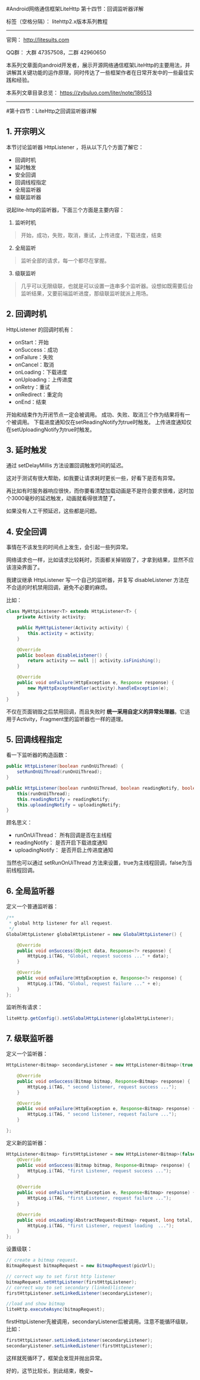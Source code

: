 #Android网络通信框架LiteHttp 第十四节：回调监听器详解

标签（空格分隔）： litehttp2.x版本系列教程

---
官网： http://litesuits.com

QQ群： 大群 47357508，二群 42960650

本系列文章面向android开发者，展示开源网络通信框架LiteHttp的主要用法，并讲解其关键功能的运作原理，同时传达了一些框架作者在日常开发中的一些最佳实践和经验。

本系列文章目录总览： https://zybuluo.com/liter/note/186513

---
#第十四节：LiteHttp之回调监听器详解

## 1. 开宗明义

本节讨论监听器 HttpListener ，将从以下几个方面了解它：
> 
- 回调时机
- 延时触发
- 安全回调
- 回调线程指定
- 全局监听器
- 级联监听器

说起lite-http的监听器，下面三个方面是主要内容：

1. 监听时机
 > 开始，成功，失败，取消，重试，上传进度，下载进度，结束

2. 全局监听
 > 监听全部的请求，每一个都尽在掌握。

3. 级联监听
 > 几乎可以无限级联，也就是可以设置一连串多个监听器。设想如既需要后台监听结果，又要前端监听进度，那级联监听就派上用场。


## 2. 回调时机
HttpListener 的回调时机有：

- onStart：开始
- onSuccess：成功
- onFailure：失败
- onCancel：取消
- onLoading：下载进度
- onUploading：上传进度
- onRetry：重试
- onRedirect：重定向
- onEnd：结束

> 
开始和结束作为开闭节点一定会被调用。
成功、失败、取消三个作为结果将有一个被调用。
下载进度通知仅在setReadingNotify为true时触发。
上传进度通知仅在setUploadingNotify为true时触发。

## 3. 延时触发

通过 setDelayMillis 方法设置回调触发时间的延迟。

这对于测试有很大帮助，如我要让请求耗时更长一些，好看下是否有异常。

再比如有时服务器响应很快，而你要看清楚加载动画是不是符合要求很难，这时加个3000毫秒的延迟触发，动画就看得很清楚了。

如果没有人工干预延迟，这些都是问题。

## 4. 安全回调

事情在不该发生的时间点上发生，会引起一些列异常。

网络请求也一样，比如请求比较耗时，页面都关掉销毁了，才拿到结果，显然不应该渲染界面了。

我建议继承 HttpListener 写一个自己的监听器，并复写 disableListener 方法在不合适的时机禁用回调，避免不必要的麻烦。

比如：
```java
class MyHttpListener<T> extends HttpListener<T> {
    private Activity activity;

    public MyHttpListener(Activity activity) {
        this.activity = activity;
    }

    @Override
    public boolean disableListener() {
        return activity == null || activity.isFinishing();
    }

    @Override
    public void onFailure(HttpException e, Response response) {
        new MyHttpExceptHandler(activity).handleException(e);
    }
}
```
不仅在页面销毁之后禁用回调，而且失败时 **统一采用自定义的异常处理器**。它适用于Activity，Fragment里的监听器也一样的道理。

## 5. 回调线程指定

看一下监听器的构造函数：
```java
public HttpListener(boolean runOnUiThread) {
    setRunOnUiThread(runOnUiThread);
}

public HttpListener(boolean runOnUiThread, boolean readingNotify, boolean uploadingNotify) {
    this(runOnUiThread);
    this.readingNotify = readingNotify;
    this.uploadingNotify = uploadingNotify;
}
```
顾名思义：
> 
- runOnUiThread： 所有回调是否在主线程
- readingNotify： 是否开启下载进度通知
- uploadingNotify： 是否开启上传进度通知

当然也可以通过 setRunOnUiThread 方法来设置，true为主线程回调，false为当前线程回调。

## 6. 全局监听器

定义一个普通监听器：
```java
/**
 * global http listener for all request.
 */
GlobalHttpListener globalHttpListener = new GlobalHttpListener() {

    @Override
    public void onSuccess(Object data, Response<?> response) {
        HttpLog.i(TAG, "Global, request success ..." + data);
    }

    @Override
    public void onFailure(HttpException e, Response<?> response) {
        HttpLog.i(TAG, "Global, request failure ..." + e);
    }
};
```
监听所有请求：
```java
liteHttp.getConfig().setGlobalHttpListener(globalHttpListener);
```

## 7. 级联监听器

定义一个监听器：

```java
HttpListener<Bitmap> secondaryListener = new HttpListener<Bitmap>(true, true, true) {

    @Override
    public void onSuccess(Bitmap bitmap, Response<Bitmap> response) {
        HttpLog.i(TAG, " second listener, request success ...");
    }

    @Override
    public void onFailure(HttpException e, Response<Bitmap> response) {
        HttpLog.i(TAG, " second listener, request failure ...");
    }

};
```
定义新的监听器：
```java
HttpListener<Bitmap> firstHttpListener = new HttpListener<Bitmap>(false, false, false) {
    @Override
    public void onSuccess(Bitmap bitmap, Response<Bitmap> response) {
        HttpLog.i(TAG, "first Listener, request success ...");
    }

    @Override
    public void onFailure(HttpException e, Response<Bitmap> response) {
        HttpLog.i(TAG, "first Listener, request failure ...");
    }

    @Override
    public void onLoading(AbstractRequest<Bitmap> request, long total, long len) {
        HttpLog.i(TAG, "first Listener, request loading  ...");
    }
};
```
设置级联：
```java
// create a bitmap request.
BitmapRequest bitmapRequest = new BitmapRequest(picUrl);

// correct way to set first http listener
bitmapRequest.setHttpListener(firstHttpListener);
// correct way to set secondary (linked)listener
firstHttpListener.setLinkedListener(secondaryListener);

//load and show bitmap
liteHttp.executeAsync(bitmapRequest);
```
firstHttpListener先被调用，secondaryListener后被调用。注意不能循环级联，比如：
```java
firstHttpListener.setLinkedListener(secondaryListener);
secondaryListener.setLinkedListener(firstHttpListener);
```
这样就死循环了，框架会发现并抛出异常。

好的，这节比较长，到此结束，晚安~
